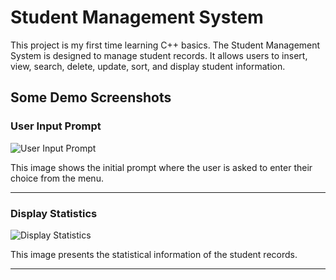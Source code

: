 # Student Management System

This project is my first time learning C++ basics. The Student Management System is designed to manage student records. It allows users to insert, view, search, delete, update, sort, and display student information.

## Some Demo Screenshots

### User Input Prompt

![User Input Prompt](./images/entry.png)

This image shows the initial prompt where the user is asked to enter their choice from the menu.

-----------------

### Display Statistics

![Display Statistics](./images/statistics.png)

This image presents the statistical information of the student records.

----


